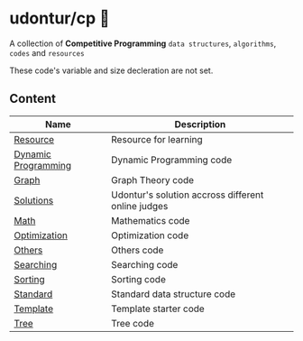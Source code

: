 # udontur/cp 🐢
A collection of **Competitive Programming** `data structures`, `algorithms`, `codes` and `resources`

These code's variable and size decleration are not set. 
## Content
|Name|Description|
|-----|-----|
|[Resource](*Resource)|Resource for learning|
|[Dynamic Programming](DP)|Dynamic Programming code|
|[Graph](Graph)|Graph Theory code|
|[Solutions](Solutions)|Udontur's solution accross different online judges|
|[Math](Math)|Mathematics code|
|[Optimization](Optimization)|Optimization code|
|[Others](Others)|Others code|
|[Searching](Searching)|Searching code|
|[Sorting](Sorting)|Sorting code|
|[Standard](Standard)|Standard data structure code|
|[Template](Template)|Template starter code|
|[Tree](Tree)|Tree code|
